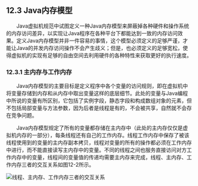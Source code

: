 ## 12.3 Java内存模型
　　Java虚拟机规范中试图定义一种Java内存模型来屏蔽掉各种硬件和操作系统的内存访问差异，以实现让Java程序在各种平台下都能达到一致的内存访问效果。定义Java内存模型并非一件容易的事情，这个模型必须定义的足够严谨，才能让Java的并发内存访问操作不会产生歧义；但是，也必须定义的足够宽松，使得虚拟机的实现有足够的自由空间去利用硬件的各种特性来获取更好的执行速度。

### 12.3.1 主内存与工作内存
　　Java内存模型的主要目标是定义程序中各个变量的访问规则，即在虚拟机中将变量存储到内存和从内存中取出变量这样的底层细节。此处的变量与Java编程中所说的变量有所区别，它包括了实例字段，静态字段和构成数组对象的元素，但不包括局部变量与方法参数，因为后者是线程是有的，不会被共享，自然就不会存在竞争问题。

　　Java内存模型规定了所有的变量都存储在主内存中（此处的主内存仅仅是虚拟机内存的一部分），每条线程还有自己的工作内存。线程工作内存中保存了被该线程使用到的变量的主内存副本拷贝，线程对变量的所有的操作都必须在工作内存中进行，而不能直接读写主内存中的变量。不同的线程之间也服务直接访问对方工作内存中的变量，线程间的变量值的传递均需要主内存来完成，线程、主内存、工作内存三者的交互关系如图12-2所示。

![线程、主内存、工作内存三者的交互关系]()
